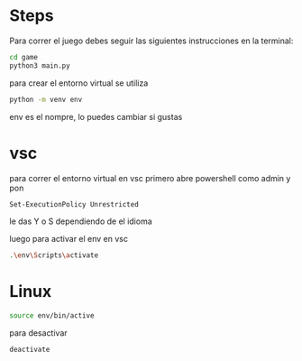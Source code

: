# Steps

Para correr el juego debes seguir las siguientes instrucciones en la terminal:

```sh
cd game
python3 main.py
```

para crear el entorno virtual se utiliza

```sh
python -m venv env
```
env es el nompre, lo puedes cambiar si gustas

# vsc
para correr el entorno virtual en vsc
primero abre powershell como admin y pon

```sh
Set-ExecutionPolicy Unrestricted
```

le das Y o S dependiendo de el idioma

luego para activar el env en vsc

```sh
.\env\Scripts\activate
```

# Linux

```sh
source env/bin/active
```

para desactivar

```sh
deactivate
```

